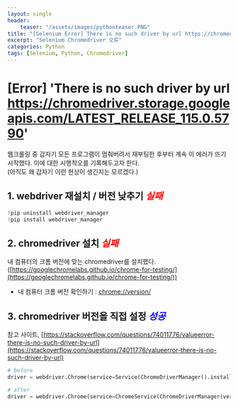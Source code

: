 ```yaml
---
layout: single
header:
    teaser: "/assets/images/pythonteaser.PNG"
title: "[Selenium Error] There is no such driver by url https://chromedriver.storage.googleapis.com/LATEST_RELEASE_115.0.5790"
excerpt: "Selenium Chromedriver 오류"
categories: Python
tags: [Selenium, Python, Chromedriver]
---
```


# [Error] 'There is no such driver by url https://chromedriver.storage.googleapis.com/LATEST_RELEASE_115.0.5790'

웹크롤링 중 갑자기 모든 프로그램이 멈춰버려서 재부팅한 후부터 계속 이 에러가 뜨기 시작했다. 이에 대한 시행착오를 기록해두고자 한다. <br>
(아직도 왜 갑자기 이런 현상이 생긴지는 모르겠다.)

## 1. webdriver 재설치 / 버전 낮추기 ***<font color='red'>실패</font>***
```python
!pip uninstall webdriver_manager
!pip install webdriver_manager
```

## 2. chromedriver 설치 ***<font color='red'>실패</font>***
내 컴퓨터의 크롬 버전에 맞는 chromedriver를 설치했다.([https://googlechromelabs.github.io/chrome-for-testing/](https://googlechromelabs.github.io/chrome-for-testing/))
* 내 컴퓨터 크롬 버전 확인하기 : [chrome://version/](chrome://version/)

## 3. chromedriver 버전을 직접 설정 ***<font color='blue'>성공</font>***
참고 사이트, [https://stackoverflow.com/questions/74011776/valueerror-there-is-no-such-driver-by-url](https://stackoverflow.com/questions/74011776/valueerror-there-is-no-such-driver-by-url)

```python
# before
driver = webdriver.Chrome(service=Service(ChromeDriverManager().install()), options=chrom_options)      

# after
driver = webdriver.Chrome(service=ChromeService(ChromeDriverManager(version='114.0.5735.90').install(), options=chrom_options)      
```
